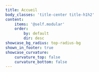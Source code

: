 ```yaml
---
title: Accueil
body_classes: 'title-center title-h1h2'
content:
    items: '@self.modular'
    order:
        by: default
        dir: desc
showcase_bg_radius: top-radius-bg
shown_in_footer: true
showcase_curvature:
    curvature_top: false
    curvature_bottom: false
---
```


